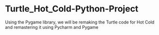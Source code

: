 # Turtle_Hot_Cold-Python-Project
Using the Pygame library, we will be remaking the Turtle code for Hot Cold and remastering it using Pycharm and Pygame

